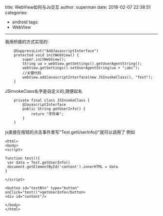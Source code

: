title: WebView如何与Js交互
author: superman
date: 2018-02-07 22:38:51
categories:
- android
tags:
- WebView
---

我用桥接的方式实现的:
<!--more-->
```
	@SuppressLint("AddJavascriptInterface")
	protected void initWebView() {
		super.initWebView();
		String ua = webView.getSettings().getUserAgentString();
		webView.getSettings().setUserAgentString(ua + ";abc");
        //关键代码
		webView.addJavascriptInterface(new JSInvokeClass(), "Test");
	}
```
JSInvokeClass名字是自定义的,随便起名
```
    private final class JSInvokeClass {
		@JavascriptInterface
		public String getUserInfo() {
			return "字符串";
		}
	}
```

js直接在按钮的点击事件里写"Test.getUserInfo()"就可以调用了
例如
```
<html>
<body>
<script>

function test(){
 var data = Test.getUserInfo()
 document.getElementById('content').innerHTML = data
}

</script>

<button id="testBtn" type="button" onClick="test()">getUserInfo</button>
<div id="content"/>

</body>
</html>
```